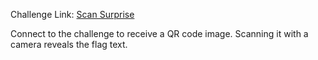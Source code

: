 Challenge Link: [Scan Surprise](https://play.picoctf.org/practice/challenge/444)

Connect to the challenge to receive a QR code image. Scanning it with a camera reveals the flag text.
